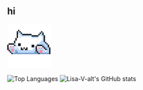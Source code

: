 ## hi
<img src="https://github.com/Lisa-V-alt/Lisa-V-alt/blob/main/catgif.gif" width="100" alt="Cat GIF">

![Top Languages](https://github-readme-stats.vercel.app/api/top-langs/?username=Lisa-V-alt&layout=compact&theme=cobalt&langs_count=20)
![Lisa-V-alt's GitHub stats](https://github-readme-stats.vercel.app/api?username=Lisa-V-alt&theme=cobalt&hide=stars,prs,issues,contribs)
